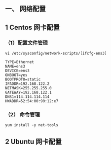 ## 一、 网络配置

## 1 Centos 网卡配置

### （1）配置文件管理

```shell
vi /etc/sysconfig/network-scripts/[ifcfg-ens3]
```

```shell
TYPE=Ethernet
NAME=ens3
DEVICE=ens3
ONBOOT=yes
BOOTPROTO=static
IPADDR=192.168.122.2
NETMASK=255.255.255.0
GATEWAY=192.168.122.1
DNS1=114.114.114.114
HWADDR=52:54:00:90:12:e7
```

### （2） 命令管理

```shell
yum install -y net-tools
```





## 2 Ubuntu 网卡配置